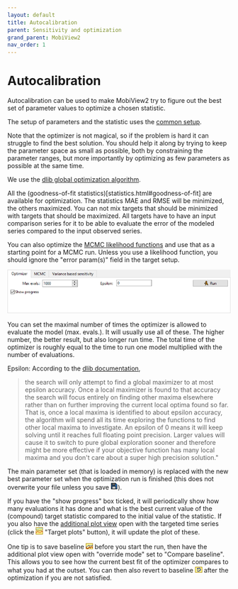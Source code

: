 ```yaml
---
layout: default
title: Autocalibration
parent: Sensitivity and optimization
grand_parent: MobiView2
nav_order: 1
---
```


# Autocalibration

Autocalibration can be used to make MobiView2 try to figure out the best set of parameter values to optimize a chosen statistic.

The setup of parameters and the statistic uses the [common setup](sensitivity.html#the-common-setup).

Note that the optimizer is not magical, so if the problem is hard it can struggle to find the best solution. You should help it along by trying to keep the parameter space as small as possible, both by constraining the parameter ranges, but more importantly by optimizing as few parameters as possible at the same time.

We use the [dlib global optimization algorithm](http://dlib.net/optimization.html).

All the (goodness-of-fit statistics)[statistics.html#goodness-of-fit] are available for optimization. The statistics MAE and RMSE will be minimized, the others maximized. You can not mix targets that should be minimized with targets that should be maximized. All targets have to have an input comparison series for it to be able to evaluate the error of the modeled series compared to the input observed series.

You can also optimize the [MCMC likelihood functions](mcmc.html#likelihood-structures) and use that as a starting point for a MCMC run. Unless you use a likelihood function, you should ignore the "error param(s)" field in the target setup.

![Optimizer setup](../img/mobiview/optimizer.png)

You can set the maximal number of times the optimizer is allowed to evaluate the model (max. evals.). It will usually use all of these. The higher number, the better result, but also longer run time. The total time of the optimizer is roughly equal to the time to run one model multiplied with the number of evaluations.

Epsilon: According to the [dlib documentation](http://dlib.net/dlib/global_optimization/find_max_global_abstract.h.html#find_max_global),

> the search will only attempt to find a global
> maximizer to at most epsilon accuracy.  Once a local maximizer is
> found to that accuracy the search will focus entirely on finding other maxima
> elsewhere rather than on further improving the current local optima found so
> far.  That is, once a local maxima is identified to about epsilon
> accuracy, the algorithm will spend all its time exploring the functions to
> find other local maxima to investigate.  An epsilon of 0 means it will keep
> solving until it reaches full floating point precision.  Larger values will
> cause it to switch to pure global exploration sooner and therefore might be
> more effective if your objective function has many local maxima and you don't
> care about a super high precision solution."

The main parameter set (that is loaded in memory) is replaced with the new best parameter set when the optimization run is finished (this does not overwrite your file unless you save ![Save](../img/toolbar/Save.png)).

If you have the "show progress" box ticked, it will periodically show how many evaluations it has done and what is the best current value of the (compound) target statistic compared to the initial value of the statistic. If you also have the [additional plot view](additionalplots.html) open with the targeted time series (click the ![Target plots](../img/toolbar/ViewMorePlots.png) "Target plots" button), it will update the plot of these.

One tip is to save baseline ![Save baseline](../img/toolbar/SaveBaseline.png) before you start the run, then have the additional plot view open with "override mode" set to "Compare baseline". This allows you to see how the current best fit of the optimizer compares to what you had at the outset. You can then also revert to baseline ![Revert to baseline](../img/toolbar/RevertBaseline.png) after the optimization if you are not satisfied.
